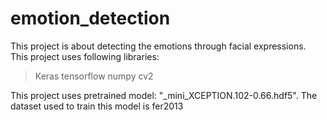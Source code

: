 # emotion_detection

This project is about detecting the emotions through facial expressions.
This project uses following libraries:
   > Keras
   > tensorflow
   > numpy
   > cv2

This project uses pretrained model: "_mini_XCEPTION.102-0.66.hdf5".
The dataset used to train this model is fer2013
